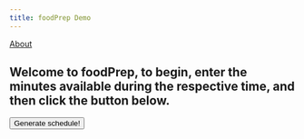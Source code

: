 ```yaml
---
title: foodPrep Demo
---
```

<head>
<meta name="viewport" content="width=device-width, initial-scale=1">
<style>
table{
    table-layout: fixed;
    width: 750px; 
}

.textInputs {
	width: 80px;
}

.truncated {
    display: block;
    white-space: nowrap; /* forces text to single line */
    overflow: hidden;
    text-overflow: ellipsis;
}

.empty {
	background-color: #BB1111;
	width: 84px;
	height: 23px;
}

.dropbtn {
    background-color: #4CAF50;
    color: white;
    padding: 2px;
    font-size: 16px;
    border: none;
	width: 84px;
	height: 23px;
    white-space: nowrap;
}

.dropdown {
    position: relative;
    display: inline-block;
}

.dropdown-content {
    display: none;
    position: absolute;
	white-space: nowrap;
	right: 0;
    background-color: #f1f1f1;
    min-width: 160px;
    box-shadow: 0px 8px 16px 0px rgba(0,0,0,0.2);
    z-index: 1;
}

.dropdown-content b {
    color: black;
    padding: 12px 16px;
    text-decoration: none;
    display: block;
}

.dropdown:hover .dropdown-content {
    display: block;
}

.dropdown:hover .dropbtn {
    background-color: #3e8e41;
}
</style>
</head>
<body>
<a href="/foodPrep/about">About</a>
<h2>Welcome to foodPrep, to begin, enter the minutes available during the respective time, and then click the button below.</h2><p>
<button type="button" onclick="sendData()" id = "butt">Generate schedule!</button>
<table id="stuff">
</table>
<script>
	var day;
	var hour;
	var timeTable = [];
	tableText = '<tr><th>Time</th><th>Sunday</th><th>Monday</th><th>Tuesday</th><th>Wednesday</th><th>Thursday</th><th>Friday</th><th>Saturday</th></tr>';
	for(hour=0; hour<24; hour++){
		tableText += '<tr><td>';
		if(hour == 0 || hour == 12){
			tableText += '12:00 ';
		}else{
			tableText += (hour % 12).toString() + ':00 ';
		}
		if(hour > 11){
			tableText += 'PM';
		}else{
			tableText += 'AM';
		}
		tableText += '</td>';
		var tempArr = [];
		for(day=1; day<8; day++){
			tableText += '<td><input type="number" id="';
			tableText += day.toString() + ',' + hour.toString();
			tableText += '" value="0" class="textInputs"/></td>';
			tempArr.push(0);
		}
		timeTable.push(tempArr);
		tableText += '</tr>';
	}
	var myTable = document.getElementById('stuff');
	myTable.innerHTML = tableText;

	var foodPrepArray = [];
	for(hour=0; hour<24; hour++){
		var foodTempArray = [];
		for(day=0; day<7; day++){
			var inception = [];
			foodTempArray.push(inception);
		}
		foodPrepArray.push(foodTempArray);
	}
	
	function hoverFood(day, hour, index){
		dropDownBox = document.getElementById(day.toString() + ',' + hour.toString() + 'drop');
		tableText = '</button><div class="dropdown-content" id="' + day.toString() + ',' + hour.toString() + 'drop">';
		tableText += '<center><b>' + foodPrepArray[hour][day][index].name + '</b></center>';
		tableText += '<b>Preparation Time: ';
		tableText += foodPrepArray[hour][day][index].preptime.toString();
		tableText += ' minutes</b><b>Ingredients:</b>';
		var numIng;
		for(numIng = 0; numIng < foodPrepArray[hour][day][index].ingredients.length; numIng++){
			tableText += '<b>&emsp;&#8226;';
			tableText += foodPrepArray[hour][day][index].ingredients[numIng].name;
			tableText += '</b>';
		}
		tableText += '<b>Steps:</b>';
		var numStep;
		for(numStep = 0; numStep < foodPrepArray[hour][day][index].steps.length; numStep++){
			tableText += '<b>&emsp;' + (numStep + 1).toString() + ': ';
			tableText += foodPrepArray[hour][day][index].steps[numStep];
			tableText += '</b>';
		}
		
		tableText += '</div></div></td>';
		dropDownBox.innerHTML = tableText;
	}
	
	function sendData() {
		var buttonId = document.getElementById('butt');
		if(buttonId.innerHTML == 'Edit schedule!'){
			buttonId.innerHTML = 'Generate schedule!';
			var day;
			var hour;
			tableText = '<tr><th>Time</th><th>Sunday</th><th>Monday</th><th>Tuesday</th><th>Wednesday</th><th>Thursday</th><th>Friday</th><th>Saturday</th></tr>';
			for(hour=0; hour<24; hour++){
				tableText += '<tr><td>';
				if(hour == 0 || hour == 12){
					tableText += '12:00 ';
				}else{
					tableText += (hour % 12).toString() + ':00 ';
				}
				if(hour > 11){
					tableText += 'PM';
				}else{
					tableText += 'AM';
				}
				tableText += '</td>';
				for(day=1; day<8; day++){
					tableText += '<td><input type="number" id="';
					tableText += day.toString() + ',' + hour.toString();
					tableText += '" value="' + timeTable[hour][day-1].toString() + '" class="textInputs"/></td>';
				}
				tableText += '</tr>';
			}
			var myTable = document.getElementById('stuff');
			myTable.innerHTML = tableText;
			foodPrepArray = [];
			for(hour=0; hour<24; hour++){
				var foodTempArray = [];
				for(day=0; day<7; day++){
					var inception = [];
					foodTempArray.push(inception);
				}
				foodPrepArray.push(foodTempArray);
			}
		}else{
			buttonId.innerHTML = 'Edit schedule!';
			var rawData = [];
			var day;
			var hour;
			var cell;
			var array;
			for(hour = 0; hour < 24; hour++){
				for(day = 1; day < 8; day++){
					cell = document.getElementById(day.toString() + ',' + hour.toString());
					if(parseInt(cell.value) > 0){
						array = {
							start: hour,
							time: parseInt(cell.value),
							day: day-1
						};
						rawData.push(array);
					}
					timeTable[hour][day-1] = parseInt(cell.value);
				}
			}
			var data = JSON.stringify(rawData);
			var XHR = new XMLHttpRequest();

			// Define what happens on successful data submission
			XHR.addEventListener('load', function(event) {
				var obj = JSON.parse(XHR.responseText);
				var day;
				var hour;
				tableText = '<tr><th>Time</th><th>Sunday</th><th>Monday</th><th>Tuesday</th><th>Wednesday</th><th>Thursday</th><th>Friday</th><th>Saturday</th></tr>';
				for(hour=0; hour<24; hour++){
					tableText += '<tr><td>';
					if(hour == 0 || hour == 12){
						tableText += '12:00 ';
					}else{
						tableText += (hour % 12).toString() + ':00 ';
					}
					if(hour > 11){
						tableText += "PM";
					}else{
						tableText += "AM";
					}
					tableText += '</td>';
					for(day=1; day<8; day++){
						tableText += '<td><div class="empty"></div></td>';
					}
					tableText += '</tr>';
				}
				var myTable = document.getElementById('stuff');
				myTable.innerHTML = tableText;
			
				for(day = 1; day < 8; day++){
					for(hour = 0; hour < obj[day-1].length; hour++){
						foodPrepArray[obj[day-1][hour].time][day-1].push(obj[day-1][hour]);
						if(foodPrepArray[obj[day-1][hour].time][day-1].length > 1){
							var optionSelect = document.getElementById(day.toString() + ',' + obj[day-1][hour].time.toString() + 'select');
							var opt = document.createElement("option");
							opt.text = obj[day-1][hour].name;
							opt.onmouseover = "hoverFood(day, hour, 0)";
							optionSelect.add(opt);
						}else{
							tableText = '<td><div class="dropdown"><button class="dropbtn">';
							//tableText += obj[day-1][hour].name;
							tableText += '<select style="width: 84px" id="' + day.toString() + ',' + obj[day-1][hour].time.toString() + 'select"><center><div class="truncated"><option onmouseover="hoverFood(day, hour, 0)">' + obj[day-1][hour].name + '</option></select>';
							tableText += '</button><div class="dropdown-content" id="' + day.toString() + ',' + hour.toString() + 'drop">';
							tableText += '<center><b>' + obj[day-1][hour].name + '</b></center>';
							tableText += '<b>Preparation Time: ';
							tableText += obj[day-1][hour].preptime.toString();
							tableText += ' minutes</b><b>Ingredients:</b>';
							var numIng;
							for(numIng = 0; numIng < obj[day-1][hour].ingredients.length; numIng++){
								tableText += '<b>&emsp;&#8226;';
								tableText += obj[day-1][hour].ingredients[numIng].name;
								tableText += '</b>';
							}
							tableText += '<b>Steps:</b>';
							var numStep;
							for(numStep = 0; numStep < obj[day-1][hour].steps.length; numStep++){
								tableText += '<b>&emsp;' + (numStep + 1).toString() + ': ';
								tableText += obj[day-1][hour].steps[numStep];
								tableText += '</b>';
							}
							
							tableText += '</div></div></td>';
							myTable.rows[obj[day-1][hour].time + 1].cells[day].innerHTML = tableText;
						}
					}
				}
			});

			// Define what happens in case of error
			XHR.addEventListener('error', function(event) {
				alert('Oops! Something went wrong.');
			});

			// Set up our request
			XHR.open('POST', 'https://mealplan.mccarty.io/foodplan');

			// Add the required HTTP header for form data POST requests
			XHR.setRequestHeader('Content-Type', 'application/x-www-form-urlencoded');

			// Finally, send our data.
			XHR.send(data);
		}
	}
</script>